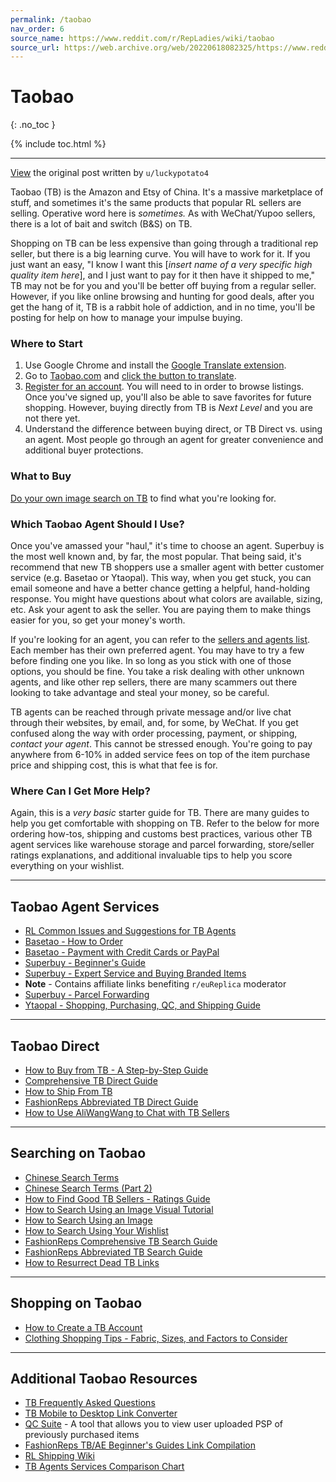 ```yaml
---
permalink: /taobao
nav_order: 6
source_name: https://www.reddit.com/r/RepLadies/wiki/taobao
source_url: https://web.archive.org/web/20220618082325/https://www.reddit.com/r/RepLadies/wiki/taobao
---
```


# Taobao
{: .no_toc }

{% include toc.html %}

---

<p class="text-small text-grey-dk-100 mb-0"><a href="https://web.archive.org/web/20201111213218/https://www.reddit.com/r/RepLadies/comments/88aktf/guide_getting_started_on_taobao/">View</a> the original post written by <code>u/luckypotato4</code></p>

Taobao (TB) is the Amazon and Etsy of China. It's a massive marketplace of stuff, and sometimes it's the same products that popular RL sellers are selling. Operative word here is *sometimes.* As with WeChat/Yupoo sellers, there is a lot of bait and switch (B&S) on TB.

Shopping on TB can be less expensive than going through a traditional rep seller, but there is a big learning curve. You will have to work for it. If you just want an easy, "I know I want this [*insert name of a very specific high quality item here*], and I just want to pay for it then have it shipped to me," TB may not be for you and you'll be better off buying from a regular seller. However, if you like online browsing and hunting for good deals, after you get the hang of it, TB is a rabbit hole of addiction, and in no time, you'll be posting for help on how to manage your impulse buying.

### Where to Start

1. Use Google Chrome and install the [Google Translate extension](https://chrome.google.com/webstore/detail/google-translate/aapbdbdomjkkjkaonfhkkikfgjllcleb?hl=en).
2. Go to [Taobao.com](https://www.taobao.com/) and [click the button to translate](https://imgur.com/a/11C6G2K).
3. [Register for an account](https://reg.taobao.com/member/reg/fill_mobile.htm). You will need to in order to browse listings. Once you've signed up, you'll also be able to save favorites for future shopping. However, buying directly from TB is *Next Level* and you are not there yet.
4. Understand the difference between buying direct, or TB Direct vs. using an agent. Most people go through an agent for greater convenience and additional buyer protections.

### What to Buy

[Do your own image search on TB](https://www.unddit.com/r/RepLadies/comments/7zg2mc/guide_really_basic_taobao_image_search/) to find what you're looking for.

### Which Taobao Agent Should I Use?

Once you've amassed your "haul," it's time to choose an agent. Superbuy is the most well known and, by far, the most popular. That being said, it's recommend that new TB shoppers use a smaller agent with better customer service (e.g. Basetao or Ytaopal). This way, when you get stuck, you can email someone and have a better chance getting a helpful, hand-holding response. You might have questions about what colors are available, sizing, etc. Ask your agent to ask the seller. You are paying them to make things easier for you, so get your money's worth.

If you're looking for an agent, you can refer to the [sellers and agents list](./sellers). Each member has their own preferred agent. You may have to try a few before finding one you like. In so long as you stick with one of those options, you should be fine. You take a risk dealing with other unknown agents, and like other rep sellers, there are many scammers out there looking to take advantage and steal your money, so be careful.

TB agents can be reached through private message and/or live chat through their websites, by email, and, for some, by WeChat. If you get confused along the way with order processing, payment, or shipping, *contact your agent*. This cannot be stressed enough. You're going to pay anywhere from 6-10% in added service fees on top of the item purchase price and shipping cost, this is what that fee is for.

### Where Can I Get More Help?

Again, this is a *very basic* starter guide for TB. There are many guides to help you get comfortable with shopping on TB. Refer to the below for more ordering how-tos, shipping and customs best practices, various other TB agent services like warehouse storage and parcel forwarding, store/seller ratings explanations, and additional invaluable tips to help you score everything on your wishlist.

---

## Taobao Agent Services

- [RL Common Issues and Suggestions for TB Agents](https://www.unddit.com/r/RepLadies/comments/87se08/if_you_could_create_your_perfect_taobao_shopping/)
- [Basetao - How to Order](https://www.basetao.net/index/howitworks.html)
- [Basetao - Payment with Credit Cards or PayPal](https://www.unddit.com/r/RepLadies/comments/8b7rk7/psa_using_credit_cards_or_paypal_with_basetao/)
- [Superbuy - Beginner's Guide](https://img.superbuy.com/download/shoppingagent_en.pdf)
- [Superbuy - Expert Service and Buying Branded Items](https://www.unddit.com/r/RepLadies/comments/8ip0d6/psa_guidance_regarding_superbuys_expert_service/)
 - **Note** -  Contains affiliate links benefiting `r/euReplica` moderator
- [Superbuy - Parcel Forwarding](https://www.unddit.com/r/RepLadies/comments/8ip0d6/psa_guidance_regarding_superbuys_expert_service/dytrhf4/)
- [Ytaopal - Shopping, Purchasing, QC, and Shipping Guide](https://www.unddit.com/r/RepLadies/comments/85k2cm/guide_ytaopal_shopping_purchasing_qc_shipping/)

---

## Taobao Direct

- [How to Buy from TB - A Step-by-Step Guide](https://blog.seedly.sg/step-by-step-guide-how-to-shop-on-taobao-chinese/)
- [Comprehensive TB Direct Guide](http://www.howtotao.com/buy-from-taobao/)
- [How to Ship From TB](https://www.you.co/sg/blog/taobao-shipping-guide/)
- [FashionReps Abbreviated TB Direct Guide](https://www.unddit.com/r/FashionReps/comments/4yr51a/guide_to_taobao_direct_buying_without_an_agent/)
- [How to Use AliWangWang to Chat with TB Sellers](http://dodri0.tumblr.com/post/101239021220/how-to-use-aliwangwang-to-chat-with-taobao-sellers)

---

## Searching on Taobao

- [Chinese Search Terms](https://www.unddit.com/r/RepLadies/comments/5wpp05/taobao_chinese_search_terms/)  
- [Chinese Search Terms (Part 2)](https://www.unddit.com/r/RepLadies/comments/87mmiz/guide_taobao_chinese_search_terms_part_2/)
- [How to Find Good TB Sellers - Ratings Guide](https://tbfocus.com/blog/choose-good-seller-taobao)
- [How to Search Using an Image Visual Tutorial](https://www.unddit.com/r/RepLadies/comments/7zg2mc/guide_really_basic_taobao_image_search/)
- [How to Search Using an Image](https://oneonefriend.wordpress.com/2016/11/27/guide-taobao-searching/)
- [How to Search Using Your Wishlist](https://www.unddit.com/r/RepLadies/comments/5za2e9/taobao_tip_wishlists_find_similar_items_tool/)
- [FashionReps Comprehensive TB Search Guide](https://www.unddit.com/r/FashionReps/comments/5f7ng5/guide_taobao_searching_guide/)
- [FashionReps Abbreviated TB Search Guide](https://www.unddit.com/r/FashionReps/comments/57tztc/11_guide_on_finding_taobao_reps/)
- [How to Resurrect Dead TB Links](https://www.unddit.com/r/RepLadies/comments/9fs1o5/how_to_resurrect_dead_links/?st=JM3DFKGN&sh=1889aeb0)

---

## Shopping on Taobao

- [How to Create a TB Account](http://www.howtotao.com/how-to-register-a-taobao-account/)
- [Clothing Shopping Tips -  Fabric, Sizes, and Factors to Consider](https://www.unddit.com/r/RepLadies/comments/7vh0s7/guide_factors_to_consider_while_shopping_for/)

---

## Additional Taobao Resources

- [TB Frequently Asked Questions](https://docs.google.com/document/d/1E0PUag4NzqCCFZ7s2AE_QefWhni2NwvC9sxrRpKeYXk/pub)
- [TB Mobile to Desktop Link Converter](https://taobaotools.github.io)
- [QC Suite](https://www.unddit.com/r/FashionReps/comments/8lbztu/tool_qc_suite_see_everyones_qc_in_taobao/) - A tool that allows you to view user uploaded PSP of previously purchased items
- [FashionReps TB/AE Beginner's Guides Link Compilation](https://www.unddit.com/r/FashionReps/comments/4g7pvi/guide_fashionreps_beginners_guide/)
- [RL Shipping Wiki](./shipping)  
- [TB Agents Services Comparison Chart](https://docs.google.com/spreadsheets/d/12pep0XQGK1Z-yuiovGBdt9LkupkWfa95JCklX50hx5I/htmlview#gid=0)

